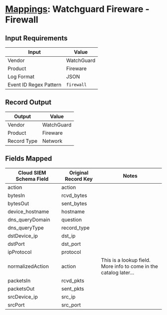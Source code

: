# [Mappings](README.md): Watchguard Fireware - Firewall

## Input Requirements

|Input|Value|
|-----|-----|
|Vendor|WatchGuard|
|Product|Fireware|
|Log Format|JSON|
|Event ID Regex Pattern|`firewall`|

## Record Output

|Output|Value|
|------|-----|
|Vendor|WatchGuard|
|Product|Fireware|
|Record Type|Network|

## Fields Mapped

|Cloud SIEM Schema Field|Original Record Key|Notes|
|-----------------------|-------------------|-----|
|action|action||
|bytesIn|rcvd_bytes||
|bytesOut|sent_bytes||
|device_hostname|hostname||
|dns_queryDomain|question||
|dns_queryType|record_type||
|dstDevice_ip|dst_ip||
|dstPort|dst_port||
|ipProtocol|protocol||
|normalizedAction|action|This is a lookup field. More info to come in the catalog later...|
|packetsIn|rcvd_pkts||
|packetsOut|sent_pkts||
|srcDevice_ip|src_ip||
|srcPort|src_port||

